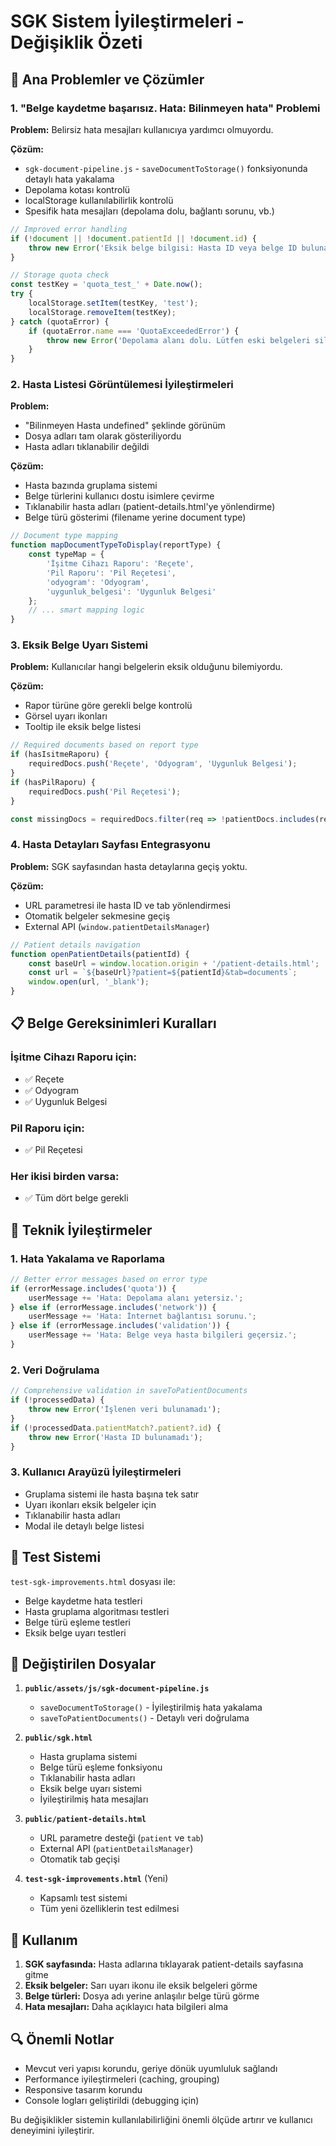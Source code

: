 # SGK Sistem İyileştirmeleri - Değişiklik Özeti

## 🎯 Ana Problemler ve Çözümler

### 1. "Belge kaydetme başarısız. Hata: Bilinmeyen hata" Problemi

**Problem:** Belirsiz hata mesajları kullanıcıya yardımcı olmuyordu.

**Çözüm:**
- `sgk-document-pipeline.js` - `saveDocumentToStorage()` fonksiyonunda detaylı hata yakalama
- Depolama kotası kontrolü
- localStorage kullanılabilirlik kontrolü
- Spesifik hata mesajları (depolama dolu, bağlantı sorunu, vb.)

```javascript
// Improved error handling
if (!document || !document.patientId || !document.id) {
    throw new Error('Eksik belge bilgisi: Hasta ID veya belge ID bulunamadı');
}

// Storage quota check
const testKey = 'quota_test_' + Date.now();
try {
    localStorage.setItem(testKey, 'test');
    localStorage.removeItem(testKey);
} catch (quotaError) {
    if (quotaError.name === 'QuotaExceededError') {
        throw new Error('Depolama alanı dolu. Lütfen eski belgeleri silin.');
    }
}
```

### 2. Hasta Listesi Görüntülemesi İyileştirmeleri

**Problem:** 
- "Bilinmeyen Hasta undefined" şeklinde görünüm
- Dosya adları tam olarak gösteriliyordu
- Hasta adları tıklanabilir değildi

**Çözüm:**
- Hasta bazında gruplama sistemi
- Belge türlerini kullanıcı dostu isimlere çevirme
- Tıklanabilir hasta adları (patient-details.html'ye yönlendirme)
- Belge türü gösterimi (filename yerine document type)

```javascript
// Document type mapping
function mapDocumentTypeToDisplay(reportType) {
    const typeMap = {
        'İşitme Cihazı Raporu': 'Reçete',
        'Pil Raporu': 'Pil Reçetesi',
        'odyogram': 'Odyogram',
        'uygunluk_belgesi': 'Uygunluk Belgesi'
    };
    // ... smart mapping logic
}
```

### 3. Eksik Belge Uyarı Sistemi

**Problem:** Kullanıcılar hangi belgelerin eksik olduğunu bilemiyordu.

**Çözüm:**
- Rapor türüne göre gerekli belge kontrolü
- Görsel uyarı ikonları
- Tooltip ile eksik belge listesi

```javascript
// Required documents based on report type
if (hasIsitmeRaporu) {
    requiredDocs.push('Reçete', 'Odyogram', 'Uygunluk Belgesi');
}
if (hasPilRaporu) {
    requiredDocs.push('Pil Reçetesi');
}

const missingDocs = requiredDocs.filter(req => !patientDocs.includes(req));
```

### 4. Hasta Detayları Sayfası Entegrasyonu

**Problem:** SGK sayfasından hasta detaylarına geçiş yoktu.

**Çözüm:**
- URL parametresi ile hasta ID ve tab yönlendirmesi
- Otomatik belgeler sekmesine geçiş
- External API (`window.patientDetailsManager`)

```javascript
// Patient details navigation
function openPatientDetails(patientId) {
    const baseUrl = window.location.origin + '/patient-details.html';
    const url = `${baseUrl}?patient=${patientId}&tab=documents`;
    window.open(url, '_blank');
}
```

## 📋 Belge Gereksinimleri Kuralları

### İşitme Cihazı Raporu için:
- ✅ Reçete
- ✅ Odyogram  
- ✅ Uygunluk Belgesi

### Pil Raporu için:
- ✅ Pil Reçetesi

### Her ikisi birden varsa:
- ✅ Tüm dört belge gerekli

## 🔧 Teknik İyileştirmeler

### 1. Hata Yakalama ve Raporlama
```javascript
// Better error messages based on error type
if (errorMessage.includes('quota')) {
    userMessage += 'Hata: Depolama alanı yetersiz.';
} else if (errorMessage.includes('network')) {
    userMessage += 'Hata: İnternet bağlantısı sorunu.';
} else if (errorMessage.includes('validation')) {
    userMessage += 'Hata: Belge veya hasta bilgileri geçersiz.';
}
```

### 2. Veri Doğrulama
```javascript
// Comprehensive validation in saveToPatientDocuments
if (!processedData) {
    throw new Error('İşlenen veri bulunamadı');
}
if (!processedData.patientMatch?.patient?.id) {
    throw new Error('Hasta ID bulunamadı');
}
```

### 3. Kullanıcı Arayüzü İyileştirmeleri
- Gruplama sistemi ile hasta başına tek satır
- Uyarı ikonları eksik belgeler için
- Tıklanabilir hasta adları
- Modal ile detaylı belge listesi

## 🧪 Test Sistemi

`test-sgk-improvements.html` dosyası ile:
- Belge kaydetme hata testleri
- Hasta gruplama algoritması testleri  
- Belge türü eşleme testleri
- Eksik belge uyarı testleri

## 📁 Değiştirilen Dosyalar

1. **`public/assets/js/sgk-document-pipeline.js`**
   - `saveDocumentToStorage()` - İyileştirilmiş hata yakalama
   - `saveToPatientDocuments()` - Detaylı veri doğrulama

2. **`public/sgk.html`**
   - Hasta gruplama sistemi
   - Belge türü eşleme fonksiyonu
   - Tıklanabilir hasta adları
   - Eksik belge uyarı sistemi
   - İyileştirilmiş hata mesajları

3. **`public/patient-details.html`**
   - URL parametre desteği (`patient` ve `tab`)
   - External API (`patientDetailsManager`)
   - Otomatik tab geçişi

4. **`test-sgk-improvements.html`** (Yeni)
   - Kapsamlı test sistemi
   - Tüm yeni özelliklerin test edilmesi

## 🚀 Kullanım

1. **SGK sayfasında:** Hasta adlarına tıklayarak patient-details sayfasına gitme
2. **Eksik belgeler:** Sarı uyarı ikonu ile eksik belgeleri görme
3. **Belge türleri:** Dosya adı yerine anlaşılır belge türü görme
4. **Hata mesajları:** Daha açıklayıcı hata bilgileri alma

## 🔍 Önemli Notlar

- Mevcut veri yapısı korundu, geriye dönük uyumluluk sağlandı
- Performance iyileştirmeleri (caching, grouping)
- Responsive tasarım korundu
- Console logları geliştirildi (debugging için)

Bu değişiklikler sistemin kullanılabilirliğini önemli ölçüde artırır ve kullanıcı deneyimini iyileştirir.
